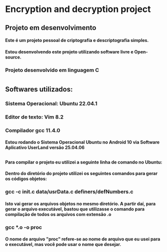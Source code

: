 # Encryption and decryption project

## Projeto em desenvolvimento

#### Este é um projeto pessoal de criptografia e descriptografia simples.

#### Estou desenvolvendo este projeto utilizando software livre e Open-source.
### Projeto desenvolvido em linguagem C
#

## Softwares utilizados:
### Sistema Operacional: Ubuntu 22.04.1
### Editor de texto: Vim 8.2
### Compilador gcc 11.4.0

#### Estou rodando o Sistema Operacional Ubuntu no Android 10 via Software Aplicativo UserLand versão 25.04.06
##

#### Para compilar o projeto eu utilizei a seguinte linha de comando no Ubuntu:

#### Dentro do diretório do projeto utilizei os seguintes comandos para gerar os códigos objetos:
### gcc -c init.c data/usrData.c definers/defNumbers.c

#### Isto vai gerar os arquivos objetos no mesmo diretório. A partir daí, para gerar o arquivo executável, bastou que utilizasse o comando para compilação de todos os arquivos com extensão .o
### gcc *.o -o proc

#### O nome de arquivo "proc" refere-se ao nome de arquivo que eu usei para o executável, mas você pode usar o nome que desejar.

